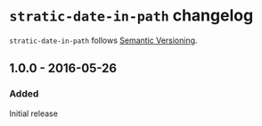 # `stratic-date-in-path` changelog

`stratic-date-in-path` follows [Semantic Versioning][1].

## 1.0.0 - 2016-05-26

### Added

Initial release

 [1]: http://semver.org/
